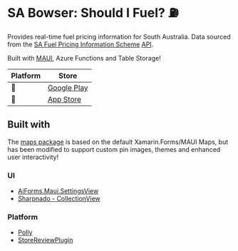# SA Bowser: Should I Fuel? ⛽

Provides real-time fuel pricing information for South Australia. Data sourced from the [SA Fuel Pricing Information Scheme](https://www.safuelpricinginformation.com.au/) [API](https://www.safuelpricinginformation.com.au/documents/SAFPIS_API%20Out_v1.2.pdf).

Built with [MAUI](https://github.com/dotnet/maui), Azure Functions and Table Storage!

| Platform  | Store |
|-----------|-------|
| <span title="Android">🤖</span> | [Google Play](https://play.google.com/store/apps/details?id=com.dgatto.adelaidefuel) |
| <span title="Apple">🍎</span> | [App Store](https://itunes.apple.com/au/app/id1565760343) |

## Built with

The [maps package](https://www.nuget.org/packages/BetterMaps.Maui/) is based on the default Xamarin.Forms/MAUI Maps, but has been modified to support custom pin images, themes and enhanced user interactivity!

### UI

- [AiForms.Maui.SettingsView](https://github.com/muak/AiForms.Maui.SettingsView)
- [Sharpnado - CollectionView](https://github.com/roubachof/Sharpnado.CollectionView)

### Platform

- [Polly](https://github.com/App-vNext/Polly)
- [StoreReviewPlugin](https://github.com/jamesmontemagno/StoreReviewPlugin)
